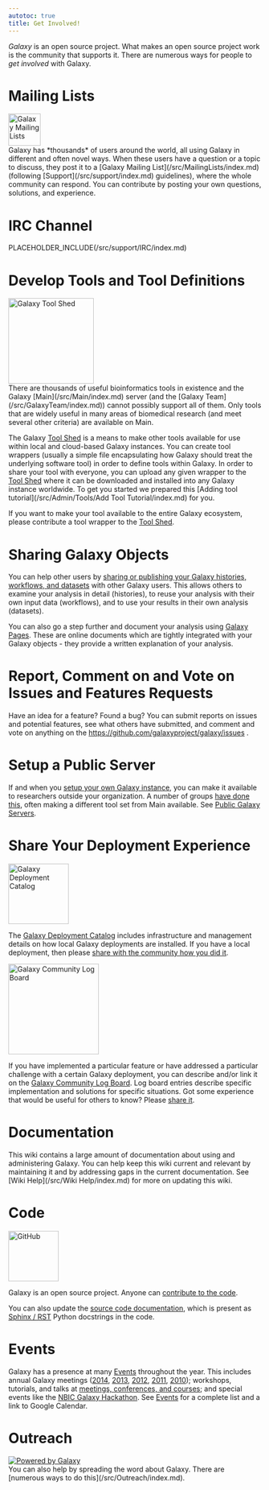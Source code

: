 ```yaml
---
autotoc: true
title: Get Involved!
---
```



<div class='right'></div>

*Galaxy* is an open source project.  What makes an open source project work is the community that supports it.  There are numerous ways for people to *get involved* with Galaxy.

# Mailing Lists

<div class='left'><a href='/src/MailingLists/index.md'><img src="/src/images/Logos/MailmanLogoSmall.png" alt="Galaxy Mailing Lists" width="64" /></a></div> Galaxy has *thousands* of users around the world, all using Galaxy in different and often novel ways.  When these users have a question or a topic to discuss, they post it to a [Galaxy Mailing List](/src/MailingLists/index.md) (following [Support](/src/support/index.md) guidelines), where the whole community can respond.  You can contribute by posting your own questions, solutions, and experience.

# IRC Channel

PLACEHOLDER_INCLUDE(/src/support/IRC/index.md)

# Develop Tools and Tool Definitions

<div class='right'><a href='/src/ToolShed/index.md'><img src="/src/images/Logos/ToolShed.jpg" alt="Galaxy Tool Shed" width="170" /></a></div>
There are thousands of useful bioinformatics tools in existence and the Galaxy [Main](/src/Main/index.md) server (and the [Galaxy Team](/src/GalaxyTeam/index.md)) cannot possibly support all of them.  Only tools that are widely useful in many areas of biomedical research (and meet several other criteria) are available on Main.

The Galaxy [Tool Shed](/src/ToolShed/index.md) is a means to make other tools available for use within local and cloud-based Galaxy instances.  You can create tool wrappers (usually a simple file encapsulating how Galaxy should treat the underlying software tool) in order to define tools within Galaxy.  In order to share your tool with everyone, you can upload any given wrapper to the [Tool Shed](/src/ToolShed/index.md) where it can be downloaded and installed into any Galaxy instance worldwide. To get you started we prepared this [Adding tool tutorial](/src/Admin/Tools/Add Tool Tutorial/index.md) for you.

If you want to make your tool available to the entire Galaxy ecosystem, please contribute a tool wrapper to the [Tool Shed](/src/ToolShed/index.md).

# Sharing Galaxy Objects

You can help other users by [sharing or publishing your Galaxy histories, workflows, and datasets](/src/Share/index.md) with other Galaxy users.  This allows others to examine your analysis in detail (histories), to reuse your analysis with their own input data (workflows), and to use your results in their own analysis (datasets).

You can also go a step further and document your analysis using [Galaxy Pages](/src/Learn/GalaxyPages/index.md).  These are online documents which are tightly integrated with your Galaxy objects - they provide a written explanation of your analysis.

# Report, Comment on and Vote on Issues and Features Requests

Have an idea for a feature?  Found a bug?  You can submit reports on issues and potential features, see what others have submitted, and comment and vote on anything on the https://github.com/galaxyproject/galaxy/issues .

# Setup a Public Server

If and when you [setup your own Galaxy instance](/src/Admin/GetGalaxy/index.md), you can make it available to researchers outside your organization.  A number of groups [have done this](/src/PublicGalaxyServers/index.md), often making a different tool set from Main available.  See [Public Galaxy Servers](/src/PublicGalaxyServers/index.md).

# Share Your Deployment Experience

<div class='left'><img src="/src/images/Logos/GalaxyDeploymentCatalog200.png" alt="Galaxy Deployment Catalog" width="120" /></div> 

The [Galaxy Deployment Catalog](/src/Community/Deployments/index.md) includes infrastructure and management details on how local Galaxy deployments are installed.  If you have a local deployment, then please [share with the community how you did it](/src/Community/Deployments/index.md).

<div class='right'><img src="/src/images/Logos/LogBoardWText200.png" alt="Galaxy Community Log Board" width="180" /></div>

If you have implemented a particular feature or have addressed a particular challenge with a certain Galaxy deployment, you can describe and/or link it on the [Galaxy Community Log Board](/src/Community/Logs/index.md).  Log board entries describe specific implementation and solutions for specific situations.  Got some experience that would be useful for others to know?  Please [share it](/src/Community/Logs/index.md).

# Documentation

This wiki contains a large amount of documentation about using and administering Galaxy.  You can help keep this wiki current and relevant by maintaining it and by addressing gaps in the current documentation.  See [Wiki Help](/src/Wiki Help/index.md) for more on updating this wiki.

# Code

<div class='right'><img src="/src/images/Logos/GitHubLogoText.png" alt="GitHub" width="100" /></div>

Galaxy is an open source project.  Anyone can [contribute to the code](/src/Develop/index.md).

You can also update the [source code documentation](/src/Develop/SourceDoc/index.md), which is present as [Sphinx / RST](/src/Develop/SourceDoc/index.md) Python docstrings in the code.

# Events

Galaxy has a presence at many [Events](/src/events/index.md) throughout the year.  This includes annual Galaxy meetings ([2014](/src/events/GCC2014/index.md), [2013](/src/events/GCC2013/index.md), [2012](/src/events/GCC2012/index.md), [2011](/src/events/GCC2011/index.md), [2010](/src/events/GDC2010/index.md)); workshops, tutorials, and talks at [meetings, conferences, and courses](/src/events/index.md); and special events like the [NBIC Galaxy Hackathon](https://wiki.nbic.nl/index.php/NBIC_Galaxy_Hackathon_project).  See [Events](/src/events/index.md) for a complete list and a link to Google Calendar.

# Outreach

<div class='left'>
<a href='/src/Outreach/index.md'><img src="/src/Outreach/Powered by Galaxy/PoweredByGalaxy120.png" alt="Powered by Galaxy" /></a>
</div>
You can also help by spreading the word about Galaxy.  There are [numerous ways to do this](/src/Outreach/index.md).
